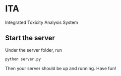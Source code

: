 ITA
=======
Integrated Toxicity Analysis System

Start the server
----------------
Under the server folder, run

	python server.py

Then your server should be up and running. Have fun!
